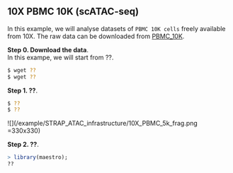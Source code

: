 ## 10X PBMC 10K  (scATAC-seq)

In this example, we will analyse datasets of `PBMC 10K cells` freely available from 10X. The raw data can be downloaded from [PBMC_10K](https://support.10xgenomics.com/single-cell-atac/datasets/1.1.0/atac_v1_pbmc_10k).

**Step 0. Download the data**.      
In this exampe, we will start from ??.

```bash
$ wget ??
$ wget ??
```

**Step 1. ??**. 
        
```bash
$ ??
$ ??
```

![](/example/STRAP_ATAC_infrastructure/10X_PBMC_5k_frag.png =330x330)

**Step 2. ??**.

```R
> library(maestro);
??
```

